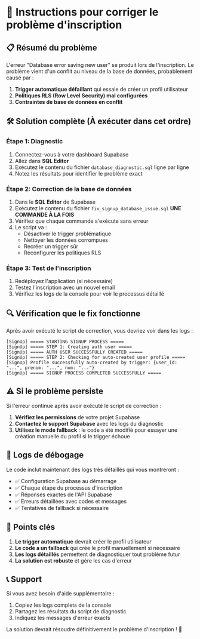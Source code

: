 # 🔧 Instructions pour corriger le problème d'inscription

## 📋 Résumé du problème

L'erreur "Database error saving new user" se produit lors de l'inscription. Le problème vient d'un conflit au niveau de la base de données, probablement causé par :

1. **Trigger automatique défaillant** qui essaie de créer un profil utilisateur
2. **Politiques RLS (Row Level Security) mal configurées**
3. **Contraintes de base de données en conflit**

## 🛠️ Solution complète (À exécuter dans cet ordre)

### Étape 1: Diagnostic
1. Connectez-vous à votre dashboard Supabase
2. Allez dans **SQL Editor**
3. Exécutez le contenu du fichier `database_diagnostic.sql` ligne par ligne
4. Notez les résultats pour identifier le problème exact

### Étape 2: Correction de la base de données
1. Dans le **SQL Editor** de Supabase
2. Exécutez le contenu du fichier `fix_signup_database_issue.sql` **UNE COMMANDE À LA FOIS**
3. Vérifiez que chaque commande s'exécute sans erreur
4. Le script va :
   - Désactiver le trigger problématique
   - Nettoyer les données corrompues
   - Recréer un trigger sûr
   - Reconfigurer les politiques RLS

### Étape 3: Test de l'inscription
1. Redéployez l'application (si nécessaire)
2. Testez l'inscription avec un nouvel email
3. Vérifiez les logs de la console pour voir le processus détaillé

## 🔍 Vérification que le fix fonctionne

Après avoir exécuté le script de correction, vous devriez voir dans les logs :

```
[SignUp] ===== STARTING SIGNUP PROCESS =====
[SignUp] ===== STEP 1: Creating auth user =====
[SignUp] ===== AUTH USER SUCCESSFULLY CREATED =====
[SignUp] ===== STEP 2: Checking for auto-created user profile =====
[SignUp] Profile successfully auto-created by trigger: {user_id: "...", prenom: "...", nom: "..."}
[SignUp] ===== SIGNUP PROCESS COMPLETED SUCCESSFULLY =====
```

## ⚠️ Si le problème persiste

Si l'erreur continue après avoir exécuté le script de correction :

1. **Vérifiez les permissions** de votre projet Supabase
2. **Contactez le support Supabase** avec les logs du diagnostic
3. **Utilisez le mode fallback** : le code a été modifié pour essayer une création manuelle du profil si le trigger échoue

## 📝 Logs de débogage

Le code inclut maintenant des logs très détaillés qui vous montreront :
- ✅ Configuration Supabase au démarrage
- ✅ Chaque étape du processus d'inscription
- ✅ Réponses exactes de l'API Supabase
- ✅ Erreurs détaillées avec codes et messages
- ✅ Tentatives de fallback si nécessaire

## 🎯 Points clés

1. **Le trigger automatique** devrait créer le profil utilisateur
2. **Le code a un fallback** qui crée le profil manuellement si nécessaire
3. **Les logs détaillés** permettent de diagnostiquer tout problème futur
4. **La solution est robuste** et gère les cas d'erreur

## 📞 Support

Si vous avez besoin d'aide supplémentaire :
1. Copiez les logs complets de la console
2. Partagez les résultats du script de diagnostic
3. Indiquez les messages d'erreur exacts

La solution devrait résoudre définitivement le problème d'inscription ! 🎉